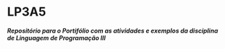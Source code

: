 # LP3A5  
***Repositório para o Portifólio com as atividades e exemplos da disciplina de Linguagem de Programação III***  

  

